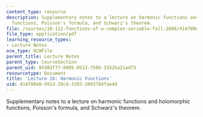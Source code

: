 ```yaml
---
content_type: resource
description: Supplementary notes to a lecture on harmonic functions and holomorphic
  functions, Poisson's formula, and Schwarz's theorem.
file: /courses/18-112-functions-of-a-complex-variable-fall-2008/414780e0991d20cd338320d3784fae4d_lecture16.pdf
file_type: application/pdf
learning_resource_types:
- Lecture Notes
ocw_type: OCWFile
parent_title: Lecture Notes
parent_type: CourseSection
parent_uid: 9fd83f77-9805-0513-750b-1552ba21ad73
resourcetype: Document
title: 'Lecture 16: Harmonic Functions'
uid: 414780e0-991d-20cd-3383-20d3784fae4d
---
```

Supplementary notes to a lecture on harmonic functions and holomorphic functions, Poisson's formula, and Schwarz's theorem.

